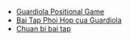 - [Guardiola Positional
Game](positional-game)
- [Bai Tap Phoi Hop cua Guardiola](bai-tap-phoi-hop)
- [Chuan bi bai tap](tien-hanh.md)
